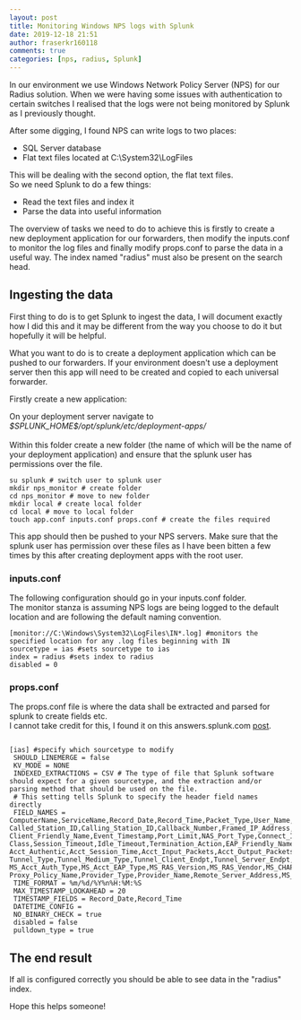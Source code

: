 ```yaml
---
layout: post
title: Monitoring Windows NPS logs with Splunk
date: 2019-12-18 21:51
author: fraserkr160118
comments: true
categories: [nps, radius, Splunk]
---
```

<!-- wp:paragraph -->
<p>In our environment we use Windows Network Policy Server (NPS) for our Radius solution. When we were having some issues with authentication to certain switches I realised that the logs were not being monitored by Splunk as I previously thought. </p>
<!-- /wp:paragraph -->

<!-- wp:paragraph -->
<p>After some digging, I found NPS can write logs to two places: </p>
<!-- /wp:paragraph -->

<!-- wp:list -->
<ul><li>SQL Server database</li><li>Flat text files located at C:\System32\LogFiles</li></ul>
<!-- /wp:list -->

<!-- wp:paragraph -->
<p>This will be dealing with the second option, the flat text files.<br>So we need Splunk to do a few things:</p>
<!-- /wp:paragraph -->

<!-- wp:list -->
<ul><li>Read the text files and index it</li><li>Parse the data into useful information</li></ul>
<!-- /wp:list -->

<!-- wp:paragraph -->
<p>The overview of tasks we need to do to achieve this is firstly to create a new deployment application for our forwarders, then modify the inputs.conf to monitor the log files and finally modify props.conf to parse the data in a useful way. The index named "radius" must also be present on the search head.</p>
<!-- /wp:paragraph -->

<!-- wp:heading -->
<h2>Ingesting the data</h2>
<!-- /wp:heading -->

<!-- wp:paragraph -->
<p>First thing to do is to get Splunk to ingest the data, I will document exactly how I did this and it may be different from the way you choose to do it but hopefully it will be helpful.</p>
<!-- /wp:paragraph -->

<!-- wp:paragraph -->
<p>What you want to do is to create a deployment application which can be pushed to our forwarders. If your environment doesn't use a deployment server then this app will need to be created and copied to each universal forwarder.</p>
<!-- /wp:paragraph -->

<!-- wp:paragraph -->
<p>Firstly create a new application:</p>
<!-- /wp:paragraph -->

<!-- wp:paragraph -->
<p>On your deployment server navigate to <em>$SPLUNK_HOME$/opt/splunk/etc/deployment-apps/</em><br><br>Within this folder create a new folder (the name of which will be the name of your deployment application) and ensure that the splunk user has permissions over the file.</p>
<!-- /wp:paragraph -->

<!-- wp:code -->
<pre class="wp-block-code"><code>su splunk # switch user to splunk user
mkdir nps_monitor # create folder 
cd nps_monitor # move to new folder
mkdir local # create local folder
cd local # move to local folder
touch app.conf inputs.conf props.conf # create the files required</code></pre>
<!-- /wp:code -->

<!-- wp:paragraph -->
<p>This app should then be pushed to your NPS servers. Make sure that the splunk user has permission over these files as I have been bitten a few times by this after creating deployment apps with the root user.</p>
<!-- /wp:paragraph -->

<!-- wp:heading {"level":3} -->
<h3>inputs.conf</h3>
<!-- /wp:heading -->

<!-- wp:paragraph -->
<p>The following configuration should go in your inputs.conf folder.<br>The monitor stanza is assuming NPS logs are being logged to the default location and are following the default naming convention.</p>
<!-- /wp:paragraph -->

<!-- wp:code -->
<pre class="wp-block-code"><code>&#091;monitor://C:\Windows\System32\LogFiles\IN*.log] #monitors the specified location for any .log files beginning with IN
sourcetype = ias #sets sourcetype to ias
index = radius #sets index to radius
disabled = 0</code></pre>
<!-- /wp:code -->

<!-- wp:heading {"level":3} -->
<h3>props.conf</h3>
<!-- /wp:heading -->

<!-- wp:paragraph -->
<p>The props.conf file is where the data shall be extracted and parsed for splunk to create fields etc.<br>I cannot take credit for this, I found it on this answers.splunk.com <a href="https://answers.splunk.com/answers/600737/how-to-parse-radius-log-files-into-splunk-what-the.html">post</a>.</p>
<!-- /wp:paragraph -->

<!-- wp:code -->
<pre class="wp-block-code"><code>
&#091;ias] #specify which sourcetype to modify
 SHOULD_LINEMERGE = false
 KV_MODE = NONE
 INDEXED_EXTRACTIONS = CSV # The type of file that Splunk software should expect for a given sourcetype, and the extraction and/or parsing method that should be used on the file.
 # This setting tells Splunk to specify the header field names directly
 FIELD_NAMES = ComputerName,ServiceName,Record_Date,Record_Time,Packet_Type,User_Name,Fully_Qualified_Distinguished_Name,
Called_Station_ID,Calling_Station_ID,Callback_Number,Framed_IP_Address,NAS_Identifier,NAS_IP_Address,NAS_Port,Client_Vendor,Client_IP_Address,
Client_Friendly_Name,Event_Timestamp,Port_Limit,NAS_Port_Type,Connect_Info,Framed_Protocol,Service_Type,Authentication_Type,Policy_Name,Reason_Code,
Class,Session_Timeout,Idle_Timeout,Termination_Action,EAP_Friendly_Name,Acct_Status_Type,Acct_Delay_Time,Acct_Input_Octets,Acct_Output_Octets,Acct_Session_Id,
Acct_Authentic,Acct_Session_Time,Acct_Input_Packets,Acct_Output_Packets,Acct_Terminate_Cause,Acct_Multi_Ssn_ID,Acct_Link_Count,Acct_Interim_Interval,
Tunnel_Type,Tunnel_Medium_Type,Tunnel_Client_Endpt,Tunnel_Server_Endpt,Acct_Tunnel_Conn,Tunnel_Pvt_Group_ID,Tunnel_Assignment_ID,Tunnel_Preference,
MS_Acct_Auth_Type,MS_Acct_EAP_Type,MS_RAS_Version,MS_RAS_Vendor,MS_CHAP_Error,MS_CHAP_Domain,MS_MPPE_Encryption_Types,MS_MPPE_Encryption_Policy,
Proxy_Policy_Name,Provider_Type,Provider_Name,Remote_Server_Address,MS_RAS_Client_Name,MS_RAS_Client_Version
 TIME_FORMAT = %m/%d/%Y%n%H:%M:%S
 MAX_TIMESTAMP_LOOKAHEAD = 20
 TIMESTAMP_FIELDS = Record_Date,Record_Time
 DATETIME_CONFIG =
 NO_BINARY_CHECK = true
 disabled = false
 pulldown_type = true</code></pre>
<!-- /wp:code -->

<!-- wp:heading -->
<h2>The end result</h2>
<!-- /wp:heading -->

<!-- wp:paragraph -->
<p>If all is configured correctly you should be able to see data in the "radius" index.</p>
<!-- /wp:paragraph -->

<!-- wp:paragraph -->
<p>Hope this helps someone!</p>
<!-- /wp:paragraph -->
